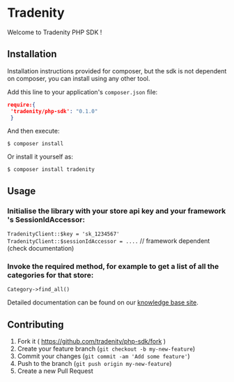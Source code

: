 # Tradenity

Welcome to Tradenity PHP SDK !



## Installation

Installation instructions provided for composer, but the sdk is not dependent on composer,
you can install using any other tool.

Add this line to your application's `composer.json` file:

```json
require:{
 'tradenity/php-sdk': "0.1.0"
 }
```

And then execute:

    $ composer install

Or install it yourself as:

    $ composer install tradenity

## Usage

### Initialise the library with your store api key and your framework 's SessionIdAccessor:

`TradenityClient::$key = 'sk_1234567'`
`TradenityClient::$sessionIdAccessor = ....` // framework dependent (check documentation)

### Invoke the required method, for example to get a list of all the categories for that store:

`Category->find_all()`


Detailed documentation can be found on our [knowledge base site](http://docs.tradenity.com/kb/sdk/php/).




## Contributing

1. Fork it ( https://github.com/tradenity/php-sdk/fork )
2. Create your feature branch (`git checkout -b my-new-feature`)
3. Commit your changes (`git commit -am 'Add some feature'`)
4. Push to the branch (`git push origin my-new-feature`)
5. Create a new Pull Request
